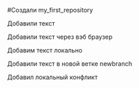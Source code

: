#Создали my_first_repository

Добавили текст

Добавили текст через вэб браузер

Добавим текст локально

Добавили текст в новой ветке newbranch

Добавил локальный конфликт